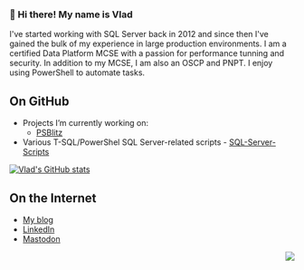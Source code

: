 ### 👋 Hi there! My name is Vlad

 I've started working with SQL Server back in 2012 and since then I've gained the bulk of my experience in large production environments. I am a certified Data Platform MCSE with a passion for performance tunning and security. In addition to my MCSE, I am also an OSCP and PNPT. I enjoy using PowerShell to automate tasks.

## On GitHub

- Projects I’m currently working on: 
  - [PSBlitz](https://github.com/VladDBA/PSBlitz)
- Various T-SQL/PowerShel SQL Server-related scripts - [SQL-Server-Scripts](https://github.com/VladDBA/SQL-Server-Scripts)

[![Vlad's GitHub stats](https://github-readme-stats.vercel.app/api?username=VladDBA&show_icons=true&theme=cobalt&count_private=true)](https://github.com/anuraghazra/github-readme-stats)

## On the Internet

- [My blog](https://vladdba.com/)
- [LinkedIn](https://www.linkedin.com/in/vladdrumea/)
- [Mastodon](https://mastodon.cloud/@VladDBA)

<p align='right'><img src="https://visitor-badge.glitch.me/badge?page_id=vladdba.visitor-badge"></p>
